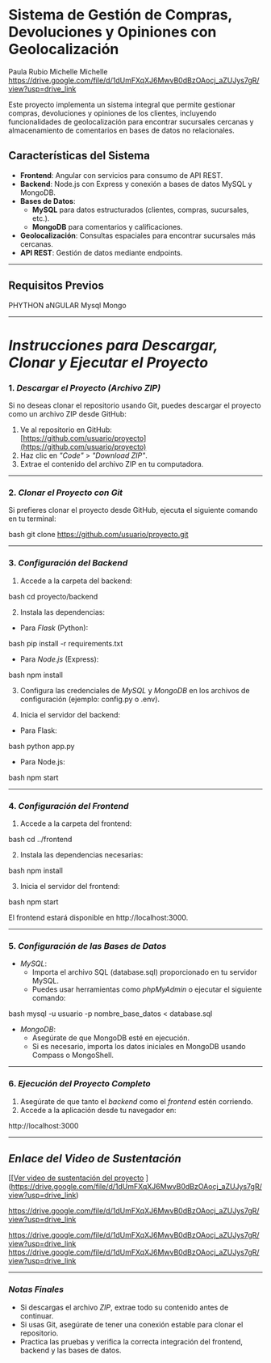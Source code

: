 # Sistema de Gestión de Compras, Devoluciones y Opiniones con Geolocalización

Paula Rubio 
Michelle Michelle
https://drive.google.com/file/d/1dUmFXqXJ6MwvB0dBzOAocj_aZUJys7gR/view?usp=drive_link

Este proyecto implementa un sistema integral que permite gestionar compras, devoluciones y opiniones de los clientes, incluyendo funcionalidades de geolocalización para encontrar sucursales cercanas y almacenamiento de comentarios en bases de datos no relacionales.


## **Características del Sistema**
- **Frontend**: Angular con servicios para consumo de API REST.
- **Backend**: Node.js con Express y conexión a bases de datos MySQL y MongoDB.
- **Bases de Datos**:
  - **MySQL** para datos estructurados (clientes, compras, sucursales, etc.).
  - **MongoDB** para comentarios y calificaciones.
- **Geolocalización**: Consultas espaciales para encontrar sucursales más cercanas.
- **API REST**: Gestión de datos mediante endpoints.

---

## **Requisitos Previos**
PHYTHON
aNGULAR 
Mysql
Mongo

---

# *Instrucciones para Descargar, Clonar y Ejecutar el Proyecto*

### 1. *Descargar el Proyecto (Archivo ZIP)*
Si no deseas clonar el repositorio usando Git, puedes descargar el proyecto como un archivo ZIP desde GitHub:

1. Ve al repositorio en GitHub:  
   [https://github.com/usuario/proyecto](https://github.com/usuario/proyecto)
2. Haz clic en *"Code"* > *"Download ZIP"*.
3. Extrae el contenido del archivo ZIP en tu computadora.

---

### 2. *Clonar el Proyecto con Git*
Si prefieres clonar el proyecto desde GitHub, ejecuta el siguiente comando en tu terminal:

bash
git clone https://github.com/usuario/proyecto.git


---

### 3. *Configuración del Backend*
1. Accede a la carpeta del backend:

bash
cd proyecto/backend


2. Instala las dependencias:

- Para *Flask* (Python):

bash
pip install -r requirements.txt


- Para *Node.js* (Express):

bash
npm install


3. Configura las credenciales de *MySQL* y *MongoDB* en los archivos de configuración (ejemplo: config.py o .env).

4. Inicia el servidor del backend:

- Para Flask:

bash
python app.py


- Para Node.js:

bash
npm start


---

### 4. *Configuración del Frontend*
1. Accede a la carpeta del frontend:

bash
cd ../frontend


2. Instala las dependencias necesarias:

bash
npm install


3. Inicia el servidor del frontend:

bash
npm start


El frontend estará disponible en http://localhost:3000.

---

### 5. *Configuración de las Bases de Datos*
- *MySQL*:
  - Importa el archivo SQL (database.sql) proporcionado en tu servidor MySQL.
  - Puedes usar herramientas como *phpMyAdmin* o ejecutar el siguiente comando:

bash
mysql -u usuario -p nombre_base_datos < database.sql


- *MongoDB*:
  - Asegúrate de que MongoDB esté en ejecución.
  - Si es necesario, importa los datos iniciales en MongoDB usando Compass o MongoShell.

---

### 6. *Ejecución del Proyecto Completo*
1. Asegúrate de que tanto el *backend* como el *frontend* estén corriendo.
2. Accede a la aplicación desde tu navegador en:  

  
http://localhost:3000


---

## *Enlace del Video de Sustentación*
[[[Ver video de sustentación del proyecto](https://drive.google.com/ejemplo)  ](https://drive.google.com/file/d/1dUmFXqXJ6MwvB0dBzOAocj_aZUJys7gR/view?usp=drive_link)

https://drive.google.com/file/d/1dUmFXqXJ6MwvB0dBzOAocj_aZUJys7gR/view?usp=drive_link

https://drive.google.com/file/d/1dUmFXqXJ6MwvB0dBzOAocj_aZUJys7gR/view?usp=drive_link
https://drive.google.com/file/d/1dUmFXqXJ6MwvB0dBzOAocj_aZUJys7gR/view?usp=drive_link


---

### *Notas Finales*
- Si descargas el archivo *ZIP*, extrae todo su contenido antes de continuar.
- Si usas Git, asegúrate de tener una conexión estable para clonar el repositorio.
- Practica las pruebas y verifica la correcta integración del frontend, backend y las bases de datos.
